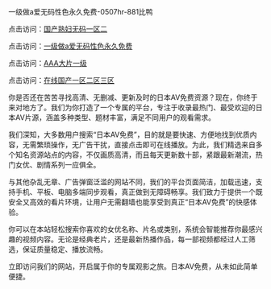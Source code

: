 一级做a爱无码性色永久免费-0507hr-881比鸭


点击访问：<a href="https://cfad.pages.dev/">国产熟妇无码一区二</a>

点击访问：<a href="https://bsdf-5f5.pages.dev/">一级做a爱无码性色永久免费</a>

点击访问：<a href="https://gsd-agv.pages.dev/">AAA大片一级</a>

点击访问：<a href="https://fdhf-454.pages.dev/">在线国产一区二区三区</a>


你是否还在苦苦寻找高清、无删减、更新及时的日本AV免费资源？现在，你终于来对地方了。我们为你打造了一个专属的平台，专注于收录最热门、最受欢迎的日本AV片源，涵盖多种类型、题材丰富，满足不同用户的观看需求。

我们深知，大多数用户搜索“日本AV免费”，目的就是要快速、方便地找到优质内容，无需繁琐操作，无广告干扰，直接点击即可在线播放。为此，我们精选来自多个知名资源站点的内容，不仅画质高清，而且每天更新数十部，紧跟最新潮流，热门女优、剧情系列一应俱全。

与其他杂乱无章、广告弹窗泛滥的网站不同，我们的平台页面简洁，加载迅速，支持手机、平板、电脑多端同步观看，真正做到无障碍畅享。我们致力于提供一个既安全又高效的看片环境，让用户无需翻墙也能享受到真正“日本AV免费”的快感体验。

你可以在本站轻松搜索你喜欢的女优名称、片名或类别，系统会智能推荐你最感兴趣的视频内容。无论是经典老片，还是最新热播作品，每一部视频都经过人工筛选，保证质量稳定、播放流畅。

立即访问我们的网站，开启属于你的专属观影之旅。日本AV免费，从未如此简单便捷。


<span style="display:none;">[Canonical link ( https://github.com/nm20250705/451523 ）</span>
